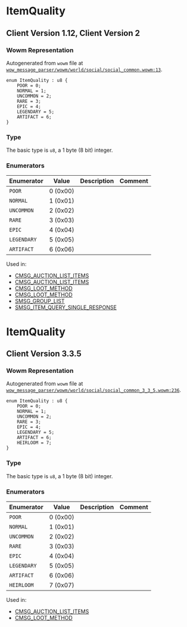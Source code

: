 # ItemQuality

## Client Version 1.12, Client Version 2

### Wowm Representation

Autogenerated from `wowm` file at [`wow_message_parser/wowm/world/social/social_common.wowm:13`](https://github.com/gtker/wow_messages/tree/main/wow_message_parser/wowm/world/social/social_common.wowm#L13).

```rust,ignore
enum ItemQuality : u8 {
    POOR = 0;
    NORMAL = 1;
    UNCOMMON = 2;
    RARE = 3;
    EPIC = 4;
    LEGENDARY = 5;
    ARTIFACT = 6;
}
```
### Type
The basic type is `u8`, a 1 byte (8 bit) integer.
### Enumerators
| Enumerator | Value  | Description | Comment |
| --------- | -------- | ----------- | ------- |
| `POOR` | 0 (0x00) |  |  |
| `NORMAL` | 1 (0x01) |  |  |
| `UNCOMMON` | 2 (0x02) |  |  |
| `RARE` | 3 (0x03) |  |  |
| `EPIC` | 4 (0x04) |  |  |
| `LEGENDARY` | 5 (0x05) |  |  |
| `ARTIFACT` | 6 (0x06) |  |  |

Used in:
* [CMSG_AUCTION_LIST_ITEMS](cmsg_auction_list_items.md)
* [CMSG_AUCTION_LIST_ITEMS](cmsg_auction_list_items.md)
* [CMSG_LOOT_METHOD](cmsg_loot_method.md)
* [CMSG_LOOT_METHOD](cmsg_loot_method.md)
* [SMSG_GROUP_LIST](smsg_group_list.md)
* [SMSG_ITEM_QUERY_SINGLE_RESPONSE](smsg_item_query_single_response.md)

# ItemQuality

## Client Version 3.3.5

### Wowm Representation

Autogenerated from `wowm` file at [`wow_message_parser/wowm/world/social/social_common_3_3_5.wowm:236`](https://github.com/gtker/wow_messages/tree/main/wow_message_parser/wowm/world/social/social_common_3_3_5.wowm#L236).

```rust,ignore
enum ItemQuality : u8 {
    POOR = 0;
    NORMAL = 1;
    UNCOMMON = 2;
    RARE = 3;
    EPIC = 4;
    LEGENDARY = 5;
    ARTIFACT = 6;
    HEIRLOOM = 7;
}
```
### Type
The basic type is `u8`, a 1 byte (8 bit) integer.
### Enumerators
| Enumerator | Value  | Description | Comment |
| --------- | -------- | ----------- | ------- |
| `POOR` | 0 (0x00) |  |  |
| `NORMAL` | 1 (0x01) |  |  |
| `UNCOMMON` | 2 (0x02) |  |  |
| `RARE` | 3 (0x03) |  |  |
| `EPIC` | 4 (0x04) |  |  |
| `LEGENDARY` | 5 (0x05) |  |  |
| `ARTIFACT` | 6 (0x06) |  |  |
| `HEIRLOOM` | 7 (0x07) |  |  |

Used in:
* [CMSG_AUCTION_LIST_ITEMS](cmsg_auction_list_items.md)
* [CMSG_LOOT_METHOD](cmsg_loot_method.md)


